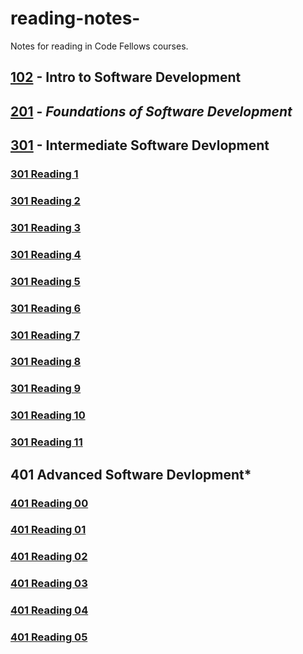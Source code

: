 # reading-notes-
Notes for reading in Code Fellows courses.

## [102](102) - **Intro to Software Development**
## [201](201) - *Foundations of Software Development*
## [301](301) - **Intermediate Software Devlopment**
  ### [301 Reading 1](301/301-01.md)
  ### [301 Reading 2](301/301-02.md)
  ### [301 Reading 3](301/301-03.md)
  ### [301 Reading 4](301/301-04.md)
  ### [301 Reading 5](301/301-05.md)
  ### [301 Reading 6](301/301-06.md)
  ### [301 Reading 7](301/301-07.md)
  ### [301 Reading 8](301/301-08.md)
  ### [301 Reading 9](301/301-09.md)
  ### [301 Reading 10](301/301-10.md)
  ### [301 Reading 11](301/301-11.md)
## 401 Advanced Software Devlopment*

### [401 Reading 00](401/401-00.md) 
### [401 Reading 01](401/401-01.md)
### [401 Reading 02](401/401-02.md)
### [401 Reading 03](401/401-03.md)
### [401 Reading 04](401/401-04.md)
### [401 Reading 05](401/401-05.md)

